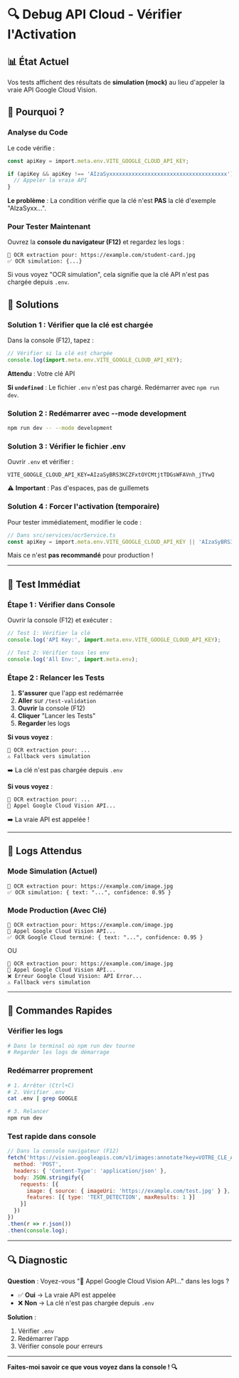 # 🔍 Debug API Cloud - Vérifier l'Activation

## 📊 État Actuel

Vos tests affichent des résultats de **simulation (mock)** au lieu d'appeler la vraie API Google Cloud Vision.

## 🎯 Pourquoi ?

### Analyse du Code

Le code vérifie :
```typescript
const apiKey = import.meta.env.VITE_GOOGLE_CLOUD_API_KEY;

if (apiKey && apiKey !== 'AIzaSyxxxxxxxxxxxxxxxxxxxxxxxxxxxxxxxxxxxxx') {
  // Appeler la vraie API
}
```

**Le problème** : La condition vérifie que la clé n'est **PAS** la clé d'exemple "AIzaSyxx...".

### Pour Tester Maintenant

Ouvrez la **console du navigateur (F12)** et regardez les logs :

```
📄 OCR extraction pour: https://example.com/student-card.jpg
✅ OCR simulation: {...}
```

Si vous voyez "OCR simulation", cela signifie que la clé API n'est pas chargée depuis `.env`.

## 🔧 Solutions

### Solution 1 : Vérifier que la clé est chargée

Dans la console (F12), tapez :

```javascript
// Vérifier si la clé est chargée
console.log(import.meta.env.VITE_GOOGLE_CLOUD_API_KEY);
```

**Attendu** : Votre clé API

**Si `undefined`** : Le fichier `.env` n'est pas chargé. Redémarrer avec `npm run dev`.

### Solution 2 : Redémarrer avec --mode development

```bash
npm run dev -- --mode development
```

### Solution 3 : Vérifier le fichier .env

Ouvrir `.env` et vérifier :

```env
VITE_GOOGLE_CLOUD_API_KEY=AIzaSyBRS3KCZFxtOYCMtjtTDGsWFAVnh_jTYwQ
```

⚠️ **Important** : Pas d'espaces, pas de guillemets

### Solution 4 : Forcer l'activation (temporaire)

Pour tester immédiatement, modifier le code :

```typescript
// Dans src/services/ocrService.ts
const apiKey = import.meta.env.VITE_GOOGLE_CLOUD_API_KEY || 'AIzaSyBRS3KCZFxtOYCMtjtTDGsWFAVnh_jTYwQ';
```

Mais ce n'est **pas recommandé** pour production !

---

## 🧪 Test Immédiat

### Étape 1 : Vérifier dans Console

Ouvrir la console (F12) et exécuter :

```javascript
// Test 1: Vérifier la clé
console.log('API Key:', import.meta.env.VITE_GOOGLE_CLOUD_API_KEY);

// Test 2: Vérifier tous les env
console.log('All Env:', import.meta.env);
```

### Étape 2 : Relancer les Tests

1. **S'assurer** que l'app est redémarrée
2. **Aller** sur `/test-validation`
3. **Ouvrir** la console (F12)
4. **Cliquer** "Lancer les Tests"
5. **Regarder** les logs

**Si vous voyez** :
```
📄 OCR extraction pour: ...
⚠️ Fallback vers simulation
```

➡️ La clé n'est pas chargée depuis `.env`

**Si vous voyez** :
```
📄 OCR extraction pour: ...
🔌 Appel Google Cloud Vision API...
```

➡️ La vraie API est appelée !

---

## 📝 Logs Attendus

### Mode Simulation (Actuel)

```
📄 OCR extraction pour: https://example.com/image.jpg
✅ OCR simulation: { text: "...", confidence: 0.95 }
```

### Mode Production (Avec Clé)

```
📄 OCR extraction pour: https://example.com/image.jpg
🔌 Appel Google Cloud Vision API...
✅ OCR Google Cloud terminé: { text: "...", confidence: 0.95 }
```

OU

```
📄 OCR extraction pour: https://example.com/image.jpg
🔌 Appel Google Cloud Vision API...
❌ Erreur Google Cloud Vision: API Error...
⚠️ Fallback vers simulation
```

---

## 🎯 Commandes Rapides

### Vérifier les logs

```bash
# Dans le terminal où npm run dev tourne
# Regarder les logs de démarrage
```

### Redémarrer proprement

```bash
# 1. Arrêter (Ctrl+C)
# 2. Vérifier .env
cat .env | grep GOOGLE

# 3. Relancer
npm run dev
```

### Test rapide dans console

```javascript
// Dans la console navigateur (F12)
fetch('https://vision.googleapis.com/v1/images:annotate?key=VOTRE_CLE_API', {
  method: 'POST',
  headers: { 'Content-Type': 'application/json' },
  body: JSON.stringify({
    requests: [{
      image: { source: { imageUri: 'https://example.com/test.jpg' } },
      features: [{ type: 'TEXT_DETECTION', maxResults: 1 }]
    }]
  })
})
.then(r => r.json())
.then(console.log);
```

---

## 🔍 Diagnostic

**Question** : Voyez-vous "🔌 Appel Google Cloud Vision API..." dans les logs ?

- ✅ **Oui** → La vraie API est appelée
- ❌ **Non** → La clé n'est pas chargée depuis `.env`

**Solution** :
1. Vérifier `.env`
2. Redémarrer l'app
3. Vérifier console pour erreurs

---

**Faites-moi savoir ce que vous voyez dans la console ! 🔍**

